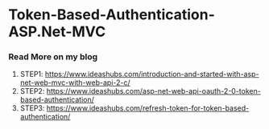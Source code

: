 # Token-Based-Authentication-ASP.Net-MVC
### Read More on my blog
1. STEP1: https://www.ideashubs.com/introduction-and-started-with-asp-net-web-mvc-with-web-api-2-c/
2. STEP2: https://www.ideashubs.com/asp-net-web-api-oauth-2-0-token-based-authentication/
3. STEP3: https://www.ideashubs.com/refresh-token-for-token-based-authentication/
